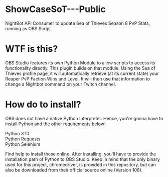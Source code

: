 # ShowCaseSoT---Public
 NightBot API Consumer to update Sea of Thieves Season 8 PvP Stats, running as OBS Script

# WTF is this?
OBS Studio features its own Python Module to allow scripts to access its functionality directly. This plugin builds on that module.
Using the Sea of Thieves profile page, it will automatically retrieve (at its current state) your Reaper PvP Faction Wins and Level.
It will then use that information to change a Nightbot command on your Twitch channel. 

# How do to install?
OBS does not have a native Python Interpreter. Hence, you're gonna have to install Python and the other requirements below:

Python 3.10<br>
Python Requests<br>
Python Selenium<br>

Find help to install these online. After installing, you'll have to provide the installation path of Python to OBS Studio.
Keep in mind that the only binary used for this project, chromedriver, is provided in this repository,
but can also be downloaded from their official source online (Version 108).
